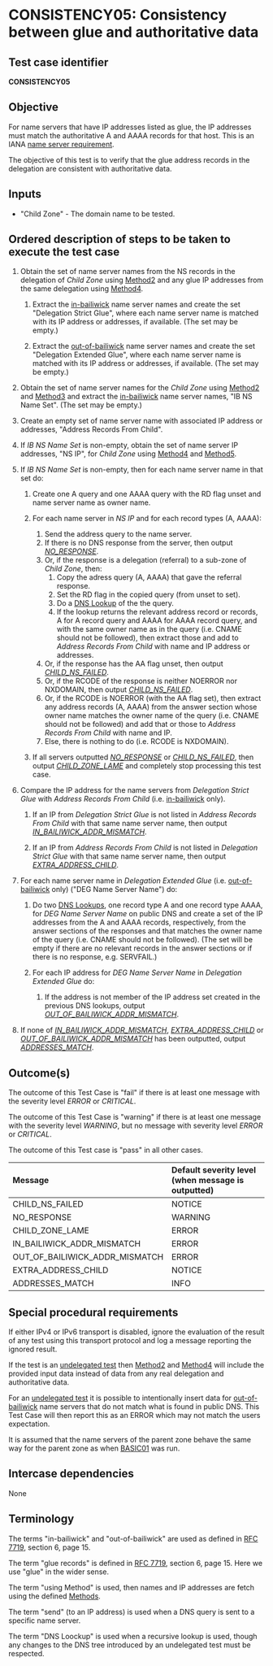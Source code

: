 # CONSISTENCY05: Consistency between glue and authoritative data

## Test case identifier

**CONSISTENCY05**

## Objective

For name servers that have IP addresses listed as glue, the IP addresses must
match the authoritative A and AAAA records for that host. This is an IANA 
[name server requirement].

The objective of this test is to verify that the glue address records 
in the delegation are consistent with authoritative data.

## Inputs

* "Child Zone" - The domain name to be tested.

## Ordered description of steps to be taken to execute the test case
1. Obtain the set of name server names from the NS records in the 
   delegation of *Child Zone* using [Method2] and any glue IP addresses
   from the same delegation using [Method4].

   1. Extract the [in-bailiwick] name server names and create the set
      "Delegation Strict Glue", where each name server name 
      is matched with its IP address or addresses, if available. (The 
      set may be empty.)

   2. Extract the [out-of-bailiwick] name server names and create the 
      set "Delegation Extended Glue", where each name server name 
      is matched with its IP address or addresses, if available. (The 
      set may be empty.)

2. Obtain the set of name server names for the *Child Zone* using
   [Method2] and [Method3] and extract the [in-bailiwick] name 
   server names, "IB NS Name Set". (The set may be empty.)

3. Create an empty set of name server name with associated IP address
   or addresses, "Address Records From Child".

4. If *IB NS Name Set* is non-empty, obtain the set of name server IP 
   addresses, "NS IP", for *Child Zone* using [Method4] and [Method5].

5. If *IB NS Name Set* is non-empty, then for each name server name in
   that set do:

   1. Create one A query and one AAAA query with the RD flag unset
      and name server name as owner name.

   2. For each name server in *NS IP* and for each record 
      types (A, AAAA):
      1. Send the address query to the name server.
      2. If there is no DNS response from the server, then
         output *[NO_RESPONSE]*.
      3. Or, if the response is a delegation (referral) to a 
         sub-zone of *Child Zone*, then:
         1. Copy the adress query (A, AAAA) that gave the referral
            response.
         2. Set the RD flag in the copied query (from unset to set).
         3. Do a [DNS Lookup] of the the query.
         4. If the lookup returns the relevant address record or records,
            A for A record query and AAAA for AAAA record query, and 
            with the same owner name as in the query (i.e. CNAME should
            not be followed), then extract those and add to 
            *Address Records From Child* with name and IP 
            address or addresses.
      4. Or, if the response has the AA flag unset, then
         output *[CHILD_NS_FAILED]*. 
      5. Or, if the RCODE of the response is neither NOERROR nor 
         NXDOMAIN, then output *[CHILD_NS_FAILED]*.
      6. Or, if the RCODE is NOERROR (with the AA flag set), then
         extract any address records (A, AAAA) from the answer
         section whose owner name matches the owner name 
         of the query (i.e. CNAME should not be followed) and add 
         that or those to *Address Records From Child* with name and IP. 
      7. Else, there is nothing to do (i.e. RCODE is NXDOMAIN).

   3. If all servers outputted *[NO_RESPONSE]* or *[CHILD_NS_FAILED]*, 
      then output *[CHILD_ZONE_LAME]* and completely stop processing 
      this test case.

6. Compare the IP address for the name servers from 
   *Delegation Strict Glue* with *Address Records From Child*
   (i.e. [in-bailiwick] only).

   1. If an IP from *Delegation Strict Glue* is not listed in 
      *Address Records From Child* with that same name server name, 
      then output *[IN_BAILIWICK_ADDR_MISMATCH]*.

   2. If an IP from *Address Records From Child* is not listed in
      *Delegation Strict Glue* with that same name server name, then 
      output *[EXTRA_ADDRESS_CHILD]*.

7. For each name server name in *Delegation Extended Glue* 
   (i.e. [out-of-bailiwick] only) ("DEG Name Server Name") do: 

   1. Do two [DNS Lookups], one record type A and one record type 
      AAAA, for *DEG Name Server Name* on public DNS and create a
      set of the IP addresses from the A and AAAA records, respectively,
      from the answer sections of the responses and that matches
      the owner name of the query (i.e. CNAME should not be followed). 
      (The set will be empty if there are no relevant records in the
      answer sections or if there is no response, e.g. SERVFAIL.)

   2. For each IP address for *DEG Name Server Name* in
      *Delegation Extended Glue* do:
      1. If the address is not member of the IP address set created
         in the previous DNS lookups, output 
         *[OUT_OF_BAILIWICK_ADDR_MISMATCH]*.

8. If none of *[IN_BAILIWICK_ADDR_MISMATCH]*, *[EXTRA_ADDRESS_CHILD]* 
   or *[OUT_OF_BAILIWICK_ADDR_MISMATCH]* has been outputted, output 
   *[ADDRESSES_MATCH]*.


## Outcome(s)

The outcome of this Test Case is "fail" if there is at least one message
with the severity level *ERROR* or *CRITICAL*.

The outcome of this Test Case is "warning" if there is at least one message
with the severity level *WARNING*, but no message with severity level
*ERROR* or *CRITICAL*.

The outcome of this Test case is "pass" in all other cases.

Message                           | Default severity level (when message is outputted)
:---------------------------------|:-----------------------------------
CHILD_NS_FAILED                   | NOTICE
NO_RESPONSE                       | WARNING
CHILD_ZONE_LAME                   | ERROR
IN_BAILIWICK_ADDR_MISMATCH        | ERROR
OUT_OF_BAILIWICK_ADDR_MISMATCH    | ERROR
EXTRA_ADDRESS_CHILD               | NOTICE
ADDRESSES_MATCH                   | INFO

## Special procedural requirements	

If either IPv4 or IPv6 transport is disabled, ignore the evaluation of the
result of any test using this transport protocol and log a message reporting
the ignored result.

If the test is an [undelegated test] then [Method2] and [Method4] will 
include the provided input data instead of data from any real delegation
and authoritative data.

For an [undelegated test] it is possible to intentionally insert data
for [out-of-bailiwick] name servers that do not match what is found in
public DNS. This Test Case will then report this as an ERROR which
may not match the users expectation.

It is assumed that the name servers of the parent zone behave the same way 
for the parent zone as when [BASIC01] was run.

## Intercase dependencies

None


## Terminology

The terms "in-bailiwick" and "out-of-bailiwick" are used as defined
in [RFC 7719], section 6, page 15.

The term "glue records" is defined in [RFC 7719], section 6, page 15.
Here we use "glue" in the wider sense.

The term "using Method" is used, then names and IP addresses are fetch
using the defined [Methods].

The term "send" (to an IP address) is used when a DNS query is sent to
a specific name server.

The term "DNS Loockup" is used when a recursive lookup is used, though
any changes to the DNS tree introduced by an undelegated test must be
respected.


[name server requirement]: https://www.iana.org/help/nameserver-requirements
[RFC 7719]: https://tools.ietf.org/html/rfc7719
[BASIC01]: ../Basic-TP/basic01.md
[DELEGATION05]: ../Delegation-TP/delegation05.md

[Methods]: ../Methods.md
[Method2]: ../Methods.md#method-2-delegation-name-servers
[Method3]: ../Methods.md#method-3-in-zone-name-servers
[Method4]: ../Methods.md#method-4-delegation-name-server-addresses
[Method5]: ../Methods.md#method-5-in-zone-addresses-records-of-name-servers

[DNS Lookup]:       #terminology
[DNS Lookups]:      #terminology
[in-bailiwick]:     #terminology
[out-of-bailiwick]: #terminology
[glue records]:     #terminology

[CHILD_NS_FAILED]:                #outcomes
[NO_RESPONSE]:                    #outcomes
[CHILD_ZONE_LAME]:                #outcomes
[IN_BAILIWICK_ADDR_MISMATCH]:     #outcomes
[OUT_OF_BAILIWICK_ADDR_MISMATCH]: #outcomes
[EXTRA_ADDRESS_CHILD]:            #outcomes
[UNDEL_OOB_ADDR_MISMATCH]:        #outcomes
[ADDRESSES_MATCH]:                #outcomes

[undelegated test]: ../../test-types/undelegated-test.md

